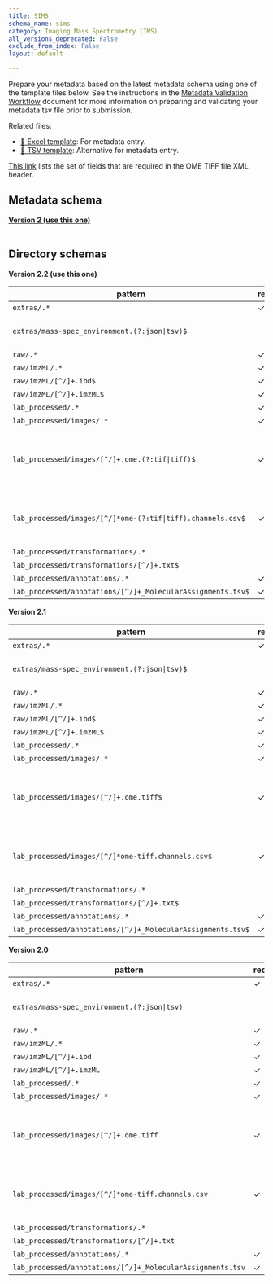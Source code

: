 ```yaml
---
title: SIMS
schema_name: sims
category: Imaging Mass Spectrometry (IMS)
all_versions_deprecated: False
exclude_from_index: False
layout: default

---
```

Prepare your metadata based on the latest metadata schema using one of the template files below. See the instructions in the [Metadata Validation Workflow](https://docs.google.com/document/d/1lfgiDGbyO4K4Hz1FMsJjmJd9RdwjShtJqFYNwKpbcZY) document for more information on preparing and validating your metadata.tsv file prior to submission.

Related files:


- [📝 Excel template](https://raw.githubusercontent.com/hubmapconsortium/dataset-metadata-spreadsheet/main/sims/latest/sims.xlsx): For metadata entry.
- [📝 TSV template](https://raw.githubusercontent.com/hubmapconsortium/dataset-metadata-spreadsheet/main/sims/latest/sims.tsv): Alternative for metadata entry.


[This link](https://docs.google.com/spreadsheets/d/1YnmdTAA0Z9MKN3OjR3Sca8pz-LNQll91wdQoRPSP6Q4/edit#gid=0) lists the set of fields that are required in the OME TIFF file XML header.

## Metadata schema


<summary><a href="https://openview.metadatacenter.org/templates/https:%2F%2Frepo.metadatacenter.org%2Ftemplates%2F2c32e88f-f8b5-42dc-85dd-1298e851da9d"><b>Version 2 (use this one)</b></a></summary>



<br>

## Directory schemas
<summary><b>Version 2.2 (use this one)</b></summary>

| pattern | required? | description |
| --- | --- | --- |
| <code>extras\/.*</code> | ✓ | Folder for general lab-specific files related to the dataset. |
| <code>extras\/mass-spec_environment\.(?:json&#124;tsv)$</code> |  | JSON or TSV file containing the machine parameters/settings. This is akin to the microscope_environment.json file that's used to describe the imaging equipment. |
| <code>raw\/.*</code> | ✓ | Raw data files for the experiment. |
| <code>raw\/imzML\/.*</code> | ✓ | Raw mass spec data. |
| <code>raw\/imzML\/[^\/]+\.ibd$</code> | ✓ | Mass spec data saved in a binary format. |
| <code>raw\/imzML\/[^\/]+\.imzML$</code> | ✓ | Mass spec metadata saved in XML format. Index to .ibd file. |
| <code>lab_processed\/.*</code> | ✓ | Experiment files that were processed by the lab generating the data. |
| <code>lab_processed\/images\/.*</code> | ✓ | Processed image files |
| <code>lab_processed\/images\/[^\/]+\.ome\.(?:tif&#124;tiff)$</code> | ✓ | OME-TIFF files (multichannel, multi-layered) produced by the microscopy experiment. If compressed, must use loss-less compression algorithm. See the following link for the set of fields that are required in the OME TIFF file XML header. <https://docs.google.com/spreadsheets/d/1YnmdTAA0Z9MKN3OjR3Sca8pz-LNQll91wdQoRPSP6Q4/edit#gid=0> |
| <code>lab_processed\/images\/[^\/]*ome-(?:tif&#124;tiff)\.channels\.csv$</code> | ✓ | This file provides essential documentation pertaining to each channel of the accommpanying OME TIFF. The file should contain one row per OME TIFF channel. The required fields are detailed <https://docs.google.com/spreadsheets/d/1xEJSb0xn5C5fB3k62pj1CyHNybpt4-YtvUs5SUMS44o/edit#gid=0> |
| <code>lab_processed\/transformations\/.*</code> |  | Directory containing image transformations. |
| <code>lab_processed\/transformations\/[^\/]+\.txt$</code> |  | Transformations/map back to autofluorescence microscopy (related) data |
| <code>lab_processed\/annotations\/.*</code> | ✓ | Directory containing annotations |
| <code>lab_processed\/annotations\/[^\/]+_MolecularAssignments\.tsv$</code> | ✓ | TSV file containing the m/z, molecular assignment, etc. |

<summary><b>Version 2.1</b></summary>

| pattern | required? | description |
| --- | --- | --- |
| <code>extras\/.*</code> | ✓ | Folder for general lab-specific files related to the dataset. |
| <code>extras\/mass-spec_environment\.(?:json&#124;tsv)$</code> |  | JSON or TSV file containing the machine parameters/settings. This is akin to the microscope_environment.json file that's used to describe the imaging equipment. |
| <code>raw\/.*</code> | ✓ | Raw data files for the experiment. |
| <code>raw\/imzML\/.*</code> | ✓ | Raw mass spec data. |
| <code>raw\/imzML\/[^\/]+\.ibd$</code> | ✓ | Mass spec data saved in a binary format. |
| <code>raw\/imzML\/[^\/]+\.imzML$</code> | ✓ | Mass spec metadata saved in XML format. Index to .ibd file. |
| <code>lab_processed\/.*</code> | ✓ | Experiment files that were processed by the lab generating the data. |
| <code>lab_processed\/images\/.*</code> | ✓ | Processed image files |
| <code>lab_processed\/images\/[^\/]+\.ome\.tiff$</code> | ✓ | OME-TIFF files (multichannel, multi-layered) produced by the microscopy experiment. If compressed, must use loss-less compression algorithm. See the following link for the set of fields that are required in the OME TIFF file XML header. <https://docs.google.com/spreadsheets/d/1YnmdTAA0Z9MKN3OjR3Sca8pz-LNQll91wdQoRPSP6Q4/edit#gid=0> |
| <code>lab_processed\/images\/[^\/]*ome-tiff\.channels\.csv$</code> | ✓ | This file provides essential documentation pertaining to each channel of the accommpanying OME TIFF. The file should contain one row per OME TIFF channel. The required fields are detailed <https://docs.google.com/spreadsheets/d/1xEJSb0xn5C5fB3k62pj1CyHNybpt4-YtvUs5SUMS44o/edit#gid=0> |
| <code>lab_processed\/transformations\/.*</code> |  | Directory containing image transformations. |
| <code>lab_processed\/transformations\/[^\/]+\.txt$</code> |  | Transformations/map back to autofluorescence microscopy (related) data |
| <code>lab_processed\/annotations\/.*</code> | ✓ | Directory containing annotations |
| <code>lab_processed\/annotations\/[^\/]+_MolecularAssignments\.tsv$</code> | ✓ | TSV file containing the m/z, molecular assignment, etc. |

<summary><b>Version 2.0</b></summary>

| pattern | required? | description |
| --- | --- | --- |
| <code>extras\/.*</code> | ✓ | Folder for general lab-specific files related to the dataset. |
| <code>extras\/mass-spec_environment\.(?:json&#124;tsv)</code> |  | JSON or TSV file containing the machine parameters/settings. This is akin to the microscope_environment.json file that's used to describe the imaging equipment. |
| <code>raw\/.*</code> | ✓ | Raw data files for the experiment. |
| <code>raw\/imzML\/.*</code> | ✓ | Raw mass spec data. |
| <code>raw\/imzML\/[^\/]+\.ibd</code> | ✓ | Mass spec data saved in a binary format. |
| <code>raw\/imzML\/[^\/]+\.imzML</code> | ✓ | Mass spec metadata saved in XML format. Index to .ibd file. |
| <code>lab_processed\/.*</code> | ✓ | Experiment files that were processed by the lab generating the data. |
| <code>lab_processed\/images\/.*</code> | ✓ | Processed image files |
| <code>lab_processed\/images\/[^\/]+\.ome\.tiff</code> | ✓ | OME-TIFF files (multichannel, multi-layered) produced by the microscopy experiment. If compressed, must use loss-less compression algorithm. See the following link for the set of fields that are required in the OME TIFF file XML header. <https://docs.google.com/spreadsheets/d/1YnmdTAA0Z9MKN3OjR3Sca8pz-LNQll91wdQoRPSP6Q4/edit#gid=0> |
| <code>lab_processed\/images\/[^\/]*ome-tiff\.channels\.csv</code> | ✓ | This file provides essential documentation pertaining to each channel of the accommpanying OME TIFF. The file should contain one row per OME TIFF channel. The required fields are detailed <https://docs.google.com/spreadsheets/d/1xEJSb0xn5C5fB3k62pj1CyHNybpt4-YtvUs5SUMS44o/edit#gid=0> |
| <code>lab_processed\/transformations\/.*</code> |  | Directory containing image transformations. |
| <code>lab_processed\/transformations\/[^\/]+\.txt</code> |  | Transformations/map back to autofluorescence microscopy (related) data |
| <code>lab_processed\/annotations\/.*</code> | ✓ | Directory containing annotations |
| <code>lab_processed\/annotations\/[^\/]+_MolecularAssignments\.tsv</code> | ✓ | TSV file containing the m/z, molecular assignment, etc. |

